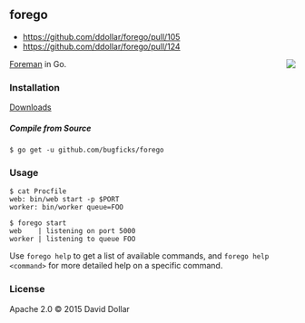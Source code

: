 ## forego
+ https://github.com/ddollar/forego/pull/105
+ https://github.com/ddollar/forego/pull/124

<a href="https://circleci.com/gh/bugficks/forego">
  <img align="right" src="https://circleci.com/gh/bugficks/forego.svg?style=svg">
</a>

[Foreman](https://github.com/ddollar/foreman) in Go.

### Installation

[Downloads](https://github.com/bugficks/forego/releases)

##### Compile from Source

    $ go get -u github.com/bugficks/forego

### Usage

    $ cat Procfile
    web: bin/web start -p $PORT
    worker: bin/worker queue=FOO

    $ forego start
    web    | listening on port 5000
    worker | listening to queue FOO

Use `forego help` to get a list of available commands, and `forego help
<command>` for more detailed help on a specific command.

### License

Apache 2.0 &copy; 2015 David Dollar
